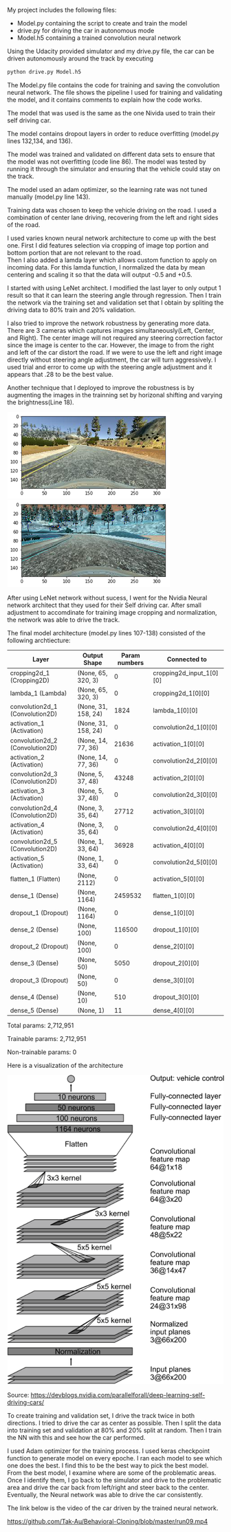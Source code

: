 My project includes the following files:
* Model.py containing the script to create and train the model
* drive.py for driving the car in autonomous mode
* Model.h5 containing a trained convolution neural network 

Using the Udacity provided simulator and my drive.py file, the car can be driven autonomously around the track by executing 
```sh
python drive.py Model.h5
```
The Model.py file contains the code for training and saving the convolution neural network. The file shows the pipeline I used for training and validating the model, and it contains comments to explain how the code works.

The model that was used is the same as the one Nivida used to train their self driving car.  

The model contains dropout layers in order to reduce overfitting (model.py lines 132,134, and 136). 

The model was trained and validated on different data sets to ensure that the model was not overfitting (code line 86). The model was tested by running it through the simulator and ensuring that the vehicle could stay on the track.

The model used an adam optimizer, so the learning rate was not tuned manually (model.py line 143).

Training data was chosen to keep the vehicle driving on the road. I used a combination of center lane driving, recovering from the left and right sides of the road. 

I used varies known neural network architecture to come up with the best one.  First I did features selection via cropping of image top portion and bottom portion that are not relevant to the road.  
Then I also added a lamda layer which allows custom function to apply on incoming data.  For this lamda function, I normalized the data by mean centering and scaling it so that the data will output -0.5 and +0.5.  

I started with using LeNet architect.  I modified the last layer to only output 1 result so that it can learn the steering angle through regression.  Then I train the network via the training set and validation set that I obtain by spliting the driving data to 80% train and 20% validation.

I also tried to improve the network robustness by generating more data.  There are 3 cameras which captures images simultaneously(Left, Center, and Right).  The center image will not required any steering correction factor since the image is center to the car.  However, the image to from the right and left of the car distort the road. If we were to use the left and right image directly without steering angle adjustment, the car will turn aggressively.  I used trial and error to come up with the steering angle adjustment and it appears that .28 to be the best value. 

Another technique that I deployed to improve the robustness is by augmenting the images in the trainning set by horizonal shifting and varying the brightness(Line 18).

![Before Augment](https://github.com/Tak-Au/Behavioral-Cloning/blob/master/BeforeProcessedImage.png)
![After Augment](https://github.com/Tak-Au/Behavioral-Cloning/blob/master/AfterProcessedImage.png)

After using LeNet network without sucess, I went for the Nvidia Neural network architect that they used for their Self driving car.  After small adjustment to accomdinate for training image cropping and normalization, the network was able to drive the track.   


The final model architecture (model.py lines 107-138) consisted of the following archtiecture:

|Layer  | Output Shape  |  Param numbers  |  Connected to|
|-------|---------------|-----------------|--------------|
|cropping2d_1 (Cropping2D) |(None, 65, 320, 3)|0| cropping2d_input_1[0][0]|
|lambda_1 (Lambda)                |(None, 65, 320, 3)    |0           |cropping2d_1[0][0] 
|convolution2d_1 (Convolution2D)  |(None, 31, 158, 24)   |1824        |lambda_1[0][0]   
|activation_1 (Activation)        |(None, 31, 158, 24)   |0           |convolution2d_1[0][0]            
|convolution2d_2 (Convolution2D)  |(None, 14, 77, 36)    |21636       |activation_1[0][0]               
|activation_2 (Activation)        |(None, 14, 77, 36)    |0           |convolution2d_2[0][0]            
|convolution2d_3 (Convolution2D)  |(None, 5, 37, 48)     |43248       |activation_2[0][0]               
|activation_3 (Activation)        |(None, 5, 37, 48)     |0           |convolution2d_3[0][0]            
|convolution2d_4 (Convolution2D)  |(None, 3, 35, 64)     |27712       |activation_3[0][0]               
|activation_4 (Activation)        |(None, 3, 35, 64)     |0           |convolution2d_4[0][0]            
|convolution2d_5 (Convolution2D)  |(None, 1, 33, 64)     |36928       |activation_4[0][0]               
|activation_5 (Activation)        |(None, 1, 33, 64)     |0           |convolution2d_5[0][0]            
|flatten_1 (Flatten)              |(None, 2112)          |0           |activation_5[0][0]               
|dense_1 (Dense)                  |(None, 1164)          |2459532     |flatten_1[0][0]                  
|dropout_1 (Dropout)              |(None, 1164)          |0           |dense_1[0][0]                    
|dense_2 (Dense)                  |(None, 100)           |116500      |dropout_1[0][0]                  
|dropout_2 (Dropout)              |(None, 100)           |0           |dense_2[0][0]                    
|dense_3 (Dense)                  |(None, 50)            |5050        |dropout_2[0][0]                  
|dropout_3 (Dropout)              |(None, 50)            |0           |dense_3[0][0]                    
|dense_4 (Dense)                  |(None, 10)            |510         |dropout_3[0][0]                  
|dense_5 (Dense)                  |(None, 1)             |11          |dense_4[0][0]  

Total params: 2,712,951

Trainable params: 2,712,951

Non-trainable params: 0

Here is a visualization of the architecture 

![Nvidia Self Driving Car Neural Network](https://github.com/Tak-Au/Behavioral-Cloning/blob/master/cnn-architecture-624x890.png)

Source: https://devblogs.nvidia.com/parallelforall/deep-learning-self-driving-cars/

To create training and validation set, I drive the track twice in both directions.  I tried to drive the car as center as possible.  Then I split the data into training set and validation at 80% and 20% split at random.  Then I train the NN with this and see how the car performed.  

I used Adam optimizer for the training process.  I used keras checkpoint function to generate model on every epoche.  I ran each model to see which one does the best.  I find this to be the best way to pick the best model.  From the best model, I examine where are some of the problematic areas.  Once I identify them, I go back to the simulator and drive to the problematic area and drive the car back from left/right and steer back to the center.  Eventually, the Neural network was able to drive the car consistently.  

The link below is the video of the car driven by the trained neural network.  

https://github.com/Tak-Au/Behavioral-Cloning/blob/master/run09.mp4

